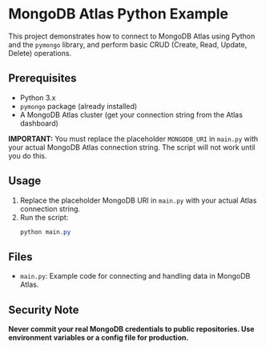 # MongoDB Atlas Python Example

This project demonstrates how to connect to MongoDB Atlas using Python and the `pymongo` library, and perform basic CRUD (Create, Read, Update, Delete) operations.

## Prerequisites
- Python 3.x
- `pymongo` package (already installed)
- A MongoDB Atlas cluster (get your connection string from the Atlas dashboard)

**IMPORTANT:**
You must replace the placeholder `MONGODB_URI` in `main.py` with your actual MongoDB Atlas connection string. The script will not work until you do this.

## Usage
1. Replace the placeholder MongoDB URI in `main.py` with your actual Atlas connection string.
2. Run the script:
   ```powershell
   python main.py
   ```

## Files
- `main.py`: Example code for connecting and handling data in MongoDB Atlas.

## Security Note
**Never commit your real MongoDB credentials to public repositories. Use environment variables or a config file for production.**
